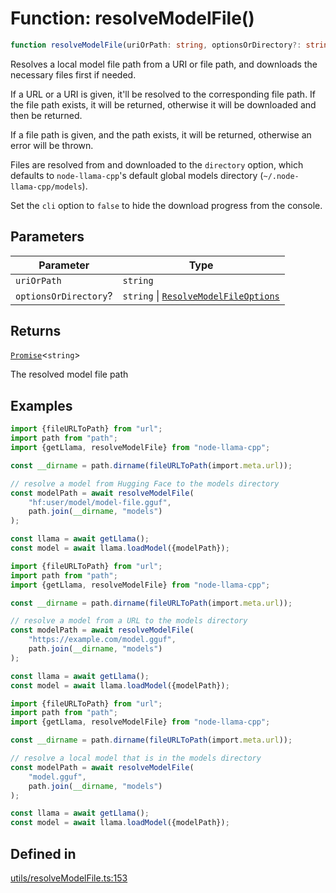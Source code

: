 # Function: resolveModelFile()

```ts
function resolveModelFile(uriOrPath: string, optionsOrDirectory?: string | ResolveModelFileOptions): Promise<string>
```

Resolves a local model file path from a URI or file path, and downloads the necessary files first if needed.

If a URL or a URI is given, it'll be resolved to the corresponding file path.
If the file path exists, it will be returned, otherwise it will be downloaded and then be returned.

If a file path is given, and the path exists, it will be returned, otherwise an error will be thrown.

Files are resolved from and downloaded to the `directory` option,
which defaults to `node-llama-cpp`'s default global models directory (`~/.node-llama-cpp/models`).

Set the `cli` option to `false` to hide the download progress from the console.

## Parameters

| Parameter | Type |
| ------ | ------ |
| `uriOrPath` | `string` |
| `optionsOrDirectory`? | `string` \| [`ResolveModelFileOptions`](../type-aliases/ResolveModelFileOptions.md) |

## Returns

[`Promise`](https://developer.mozilla.org/docs/Web/JavaScript/Reference/Global_Objects/Promise)&lt;`string`&gt;

The resolved model file path

## Examples

```typescript
import {fileURLToPath} from "url";
import path from "path";
import {getLlama, resolveModelFile} from "node-llama-cpp";

const __dirname = path.dirname(fileURLToPath(import.meta.url));

// resolve a model from Hugging Face to the models directory
const modelPath = await resolveModelFile(
    "hf:user/model/model-file.gguf",
    path.join(__dirname, "models")
);

const llama = await getLlama();
const model = await llama.loadModel({modelPath});
```

```typescript
import {fileURLToPath} from "url";
import path from "path";
import {getLlama, resolveModelFile} from "node-llama-cpp";

const __dirname = path.dirname(fileURLToPath(import.meta.url));

// resolve a model from a URL to the models directory
const modelPath = await resolveModelFile(
    "https://example.com/model.gguf",
    path.join(__dirname, "models")
);

const llama = await getLlama();
const model = await llama.loadModel({modelPath});
```

```typescript
import {fileURLToPath} from "url";
import path from "path";
import {getLlama, resolveModelFile} from "node-llama-cpp";

const __dirname = path.dirname(fileURLToPath(import.meta.url));

// resolve a local model that is in the models directory
const modelPath = await resolveModelFile(
    "model.gguf",
    path.join(__dirname, "models")
);

const llama = await getLlama();
const model = await llama.loadModel({modelPath});
```

## Defined in

[utils/resolveModelFile.ts:153](https://github.com/withcatai/node-llama-cpp/blob/6405ee945e792651123189aae2612212095765b6/src/utils/resolveModelFile.ts#L153)

